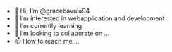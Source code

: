 - 👋 Hi, I’m @gracebavula94
- 👀 I’m interested in webapplication and development
- 🌱 I’m currently learning 
- 💞️ I’m looking to collaborate on ...
- 📫 How to reach me ...

<!---
gracebavula94/gracebavula94 is a ✨ special ✨ repository because its `README.md` (this file) appears on your GitHub profile.
You can click the Preview link to take a look at your changes.
--->
